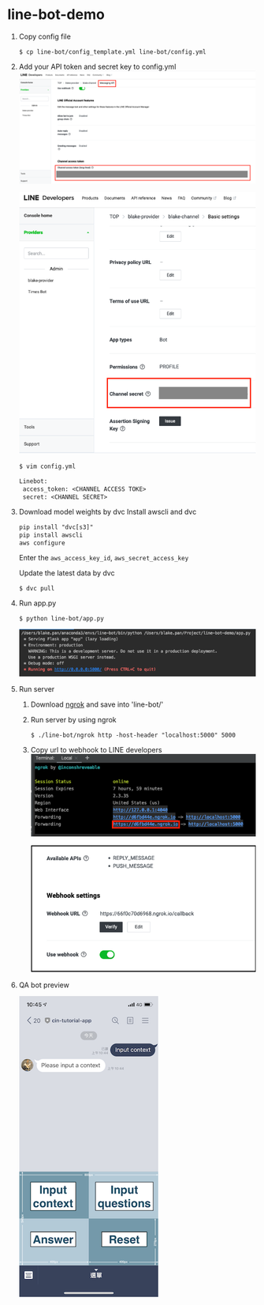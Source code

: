 # line-bot-demo

1. Copy config file
   ```
   $ cp line-bot/config_template.yml line-bot/config.yml
   ```

2. Add your API token and secret key to config.yml
   ![](materials/token.png)
   
   ![](materials/secret.png)
   ```
   $ vim config.yml
   ```
   
   ```
   Linebot:
    access_token: <CHANNEL ACCESS TOKE>
    secret: <CHANNEL SECRET>
   ```

2. Download model weights by dvc
   Install awscli and dvc
   ```
   pip install "dvc[s3]"
   pip install awscli
   aws configure
   ```
   Enter the `aws_access_key_id`, `aws_secret_access_key`
   
   Update the latest data by dvc
   ```
   $ dvc pull
   ```

3. Run app.py
   ```
   $ python line-bot/app.py
   ```
   
   ![](materials/app.png)

4. Run server
    1. Download [ngrok](https://ngrok.com/download) and save into 'line-bot/'
    2. Run server by using ngrok
       ```
       $ ./line-bot/ngrok http -host-header "localhost:5000" 5000
        ```
    3. Copy url to webhook to LINE developers
       ![](materials/ngrok.png)
       
       ![](materials/update_webhook.png)
       
5. QA bot preview
    
    ![](materials/demo.png)
   
